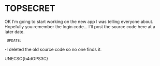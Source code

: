 # TOPSECRET

OK I'm going to start working on the new app I was telling everyone about. 
Hopefully you remember the login code... I'll post the source code here at a later date.



     UPDATE:
-I deleted the old source code so no one finds it.


   
UNECSC{b4dOPS3C}
